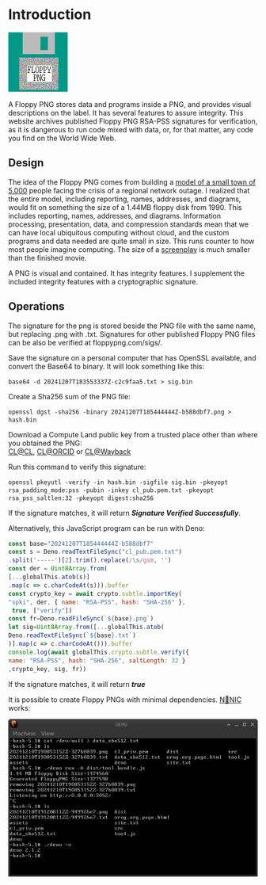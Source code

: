 # Introduction

<div id="logo"><img src="logo.png" alt="logo"/></div>

A Floppy PNG stores data and programs inside a PNG, and provides visual descriptions on the label.  It has several features to assure integrity.  This website archives published Floppy PNG RSA-PSS signatures for verification, as it is dangerous to run code mixed with data, or, for that matter, any code you find on the World Wide Web.



## Design

The idea of the Floppy PNG comes from building a [model of a small town of 5,000](https://triples.pub) people facing the crisis of a regional network outage.  I realized that the entire model, including reporting, names, addresses, and diagrams, would fit on something the size of a 1.44MB floppy disk from 1990.  This includes reporting, names, addresses, and diagrams.   Information processing, presentation, data, and compression standards mean that we can have local ubiquitous computing without cloud, and the custom programs and data needed are quite small in size.  This runs counter to how most people imagine computing. The size of a [screenplay](https://triple.pub/#section-7) is much smaller than the finished movie.

A PNG is visual and contained.  It has integrity features. I supplement the included integrity features with a cryptographic signature. 


## Operations

The signature for the png is stored beside the PNG file with the same name, but replacing .png with .txt.  Signatures for other published Floppy PNG files can be also be verified at floppypng.com/sigs/<domain name>.

Save the signature on a personal computer that has OpenSSL available, and convert the Base64 to binary.  It will look something like this:

```plaintext
base64 -d 20241207T183553337Z-c2c9faa5.txt > sig.bin
```

Create a Sha256 sum of the PNG file:

```plaintext
openssl dgst -sha256 -binary 20241207T185444444Z-b588dbf7.png > hash.bin
```
Download a Compute Land public key from a trusted place other than where you obtained the PNG:   
[CL@CL](https://compute.land/cl_pub.pem.txt "Compute Land Public key"), [CL@ORCID](https://orcid.org/0009-0001-4480-7776 "ORCID") or [CL@Wayback](https://web.archive.org/web/20240220010505/orng.org/cl_pub.pem.txt "Wayback Machine copy of Compute Land Public key")


Run this command to verify this signature:
```plaintext
openssl pkeyutl -verify -in hash.bin -sigfile sig.bin -pkeyopt rsa_padding_mode:pss -pubin -inkey cl_pub.pem.txt -pkeyopt rsa_pss_saltlen:32 -pkeyopt digest:sha256
```

If the signature matches, it will return ***Signature Verified Successfully***.

Alternatively, this JavaScript program can be run with Deno:

```javascript
const base="20241207T185444444Z-b588dbf7"
const s = Deno.readTextFileSync("cl_pub.pem.txt")
.split('-----')[2].trim().replace(/\s/gsm, '')
const der = Uint8Array.from(
[...globalThis.atob(s)]
.map(c => c.charCodeAt(s))).buffer
const crypto_key = await crypto.subtle.importKey(
"spki", der, { name: "RSA-PSS", hash: "SHA-256" },
 true, ["verify"])
const fr=Deno.readFileSync(`${base}.png`)
let sig=Uint8Array.from([...globalThis.atob(
Deno.readTextFileSync(`${base}.txt`)
)].map(c => c.charCodeAt())).buffer
console.log(await globalThis.crypto.subtle.verify({
name: "RSA-PSS", hash: "SHA-256", saltLength: 32 }
,crypto_key, sig, fr))
```
If the signature matches, it will return ***true***

It is possible to create Floppy PNGs with minimal dependencies.  [N🚫NIC](https://github.com/acodrst/nonic) works:

![](nonic.png)



